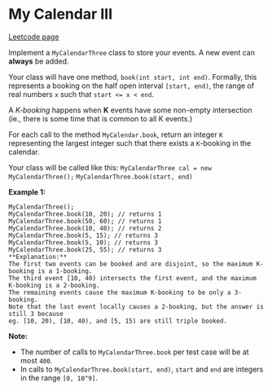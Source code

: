 # My Calendar III
[Leetcode page](https://leetcode.com/problems/my-calendar-iii/description)

Implement a `MyCalendarThree` class to store your events. A new event can
**always** be added.

Your class will have one method, `book(int start, int end)`. Formally, this
represents a booking on the half open interval `[start, end)`, the range of
real numbers `x` such that `start <= x < end`.

A _K-booking_ happens when **K** events have some non-empty intersection (ie.,
there is some time that is common to all K events.)

For each call to the method `MyCalendar.book`, return an integer `K`
representing the largest integer such that there exists a `K`-booking in the
calendar.

Your class will be called like this: `MyCalendarThree cal = new
MyCalendarThree();` `MyCalendarThree.book(start, end)`

**Example 1:**  

    
    
    MyCalendarThree();
    MyCalendarThree.book(10, 20); // returns 1
    MyCalendarThree.book(50, 60); // returns 1
    MyCalendarThree.book(10, 40); // returns 2
    MyCalendarThree.book(5, 15); // returns 3
    MyCalendarThree.book(5, 10); // returns 3
    MyCalendarThree.book(25, 55); // returns 3
    **Explanation:** 
    The first two events can be booked and are disjoint, so the maximum K-booking is a 1-booking.
    The third event [10, 40) intersects the first event, and the maximum K-booking is a 2-booking.
    The remaining events cause the maximum K-booking to be only a 3-booking.
    Note that the last event locally causes a 2-booking, but the answer is still 3 because
    eg. [10, 20), [10, 40), and [5, 15) are still triple booked.
    

**Note:**

* The number of calls to `MyCalendarThree.book` per test case will be at most `400`.
* In calls to `MyCalendarThree.book(start, end)`, `start` and `end` are integers in the range `[0, 10^9]`.

